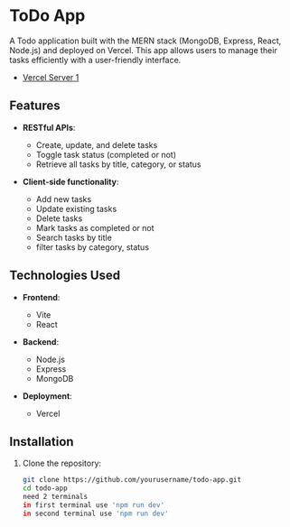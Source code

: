 # ToDo App

A Todo application built with the MERN stack (MongoDB, Express, React, Node.js) and deployed on Vercel. This app allows users to manage their tasks efficiently with a user-friendly interface.
- [Vercel Server 1](https://todo-app-snowy-theta-63.vercel.app)
## Features

- **RESTful APIs**:
  - Create, update, and delete tasks
  - Toggle task status (completed or not)
  - Retrieve all tasks by title, category, or status

- **Client-side functionality**:
  - Add new tasks
  - Update existing tasks
  - Delete tasks
  - Mark tasks as completed or not
  - Search tasks by title
  - filter tasks by category, status 

## Technologies Used

- **Frontend**: 
  - Vite
  - React

- **Backend**:
  - Node.js
  - Express
  - MongoDB

- **Deployment**:
  - Vercel

## Installation

1. Clone the repository:
   ```bash
   git clone https://github.com/yourusername/todo-app.git
   cd todo-app
   need 2 terminals
   in first terminal use 'npm run dev'
   in second terminal use 'npm run dev'
